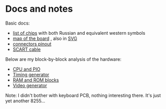 # Docs and notes

Basic docs:

* [list of chips](chips.md) with both Russian and equivalent western symbols
* [map of the board](pcb_map.pdf) , also in [SVG](pcb_map.svg)
* [connectors pinout](connectors.md)
* [SCART cable](scart.md)


Below are my block-by-block analysis of the hardware:

* [CPU and PIO](cpu_pio.md)
* [Timing generator](timing.md)
* [RAM and ROM blocks](memories.md)
* [Video generator](video.md)

Note: I didn't bother with keyboard PCB, nothing interesting there. It's just yet another 8255... 


